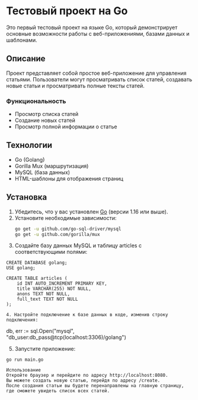 # Тестовый проект на Go

Это первый тестовый проект на языке Go, который демонстрирует основные возможности работы с веб-приложениями, базами данных и шаблонами.

## Описание

Проект представляет собой простое веб-приложение для управления статьями. Пользователи могут просматривать список статей, создавать новые статьи и просматривать полные тексты статей.

### Функциональность

- Просмотр списка статей
- Создание новых статей
- Просмотр полной информации о статье

## Технологии

- Go (Golang)
- Gorilla Mux (маршрутизация)
- MySQL (база данных)
- HTML-шаблоны для отображения страниц

## Установка

1. Убедитесь, что у вас установлен [Go](https://golang.org/dl/) (версии 1.16 или выше).
2. Установите необходимые зависимости:
   ```bash
   go get -u github.com/go-sql-driver/mysql
   go get -u github.com/gorilla/mux

3. Создайте базу данных MySQL и таблицу articles с соответствующими полями:

```
CREATE DATABASE golang;
USE golang;

CREATE TABLE articles (
    id INT AUTO_INCREMENT PRIMARY KEY,
    title VARCHAR(255) NOT NULL,
    anons TEXT NOT NULL,
    full_text TEXT NOT NULL
);

4. Настройте подключение к базе данных в коде, изменив строку подключения:
```
db, err := sql.Open("mysql", "db_user:db_pass@tcp(localhost:3306)/golang")

5. Запустите приложение:
```
go run main.go

Использование
Откройте браузер и перейдите по адресу http://localhost:8080.
Вы можете создать новую статью, перейдя по адресу /create.
После создания статьи вы будете перенаправлены на главную страницу, где сможете увидеть список всех статей.